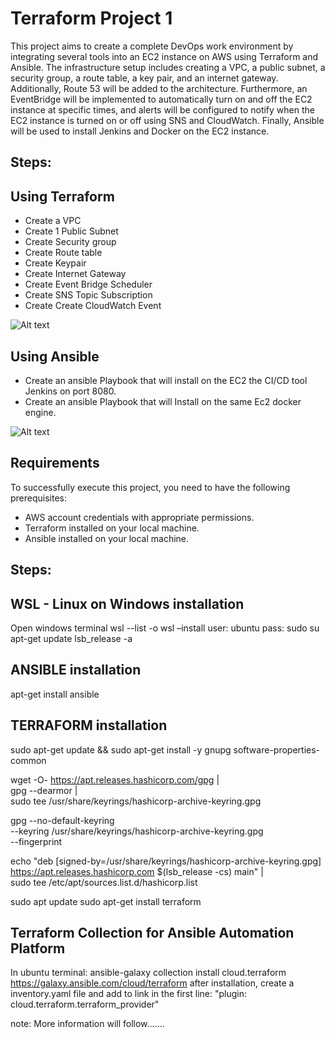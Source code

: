 # Terraform Project 1

This project aims to create a complete DevOps work environment by integrating several tools into an EC2 instance on AWS using Terraform and Ansible. The infrastructure setup includes creating a VPC, a public subnet, a security group, a route table, a key pair, and an internet gateway. Additionally, Route 53 will be added to the architecture. Furthermore, an EventBridge will be implemented to automatically turn on and off the EC2 instance at specific times, and alerts will be configured to notify when the EC2 instance is turned on or off using SNS and CloudWatch. Finally, Ansible will be used to install Jenkins and Docker on the EC2 instance.

## Steps:

## Using Terraform
- Create a VPC
- Create 1 Public Subnet
- Create Security group
- Create Route table
- Create Keypair
- Create Internet Gateway
- Create Event Bridge Scheduler
- Create SNS Topic Subscription
- Create Create CloudWatch Event

![Alt text](http://abraham.bylch.com/img/sns_topic_ec2_state.PNG "ansible")

## Using Ansible
- Create an ansible Playbook that will install on the EC2 the CI/CD tool Jenkins on port 8080.
- Create an ansible Playbook that will Install on the same Ec2 docker engine.

![Alt text](http://abraham.bylch.com/img/terraform_ansible_module.png "terraform")

## Requirements

To successfully execute this project, you need to have the following prerequisites:

- AWS account credentials with appropriate permissions.
- Terraform installed on your local machine.
- Ansible installed on your local machine.

## Steps:

## WSL - Linux on Windows installation
Open windows terminal
wsl --list -o
wsl –install
user: ubuntu
pass:
sudo su
apt-get update
lsb_release -a

## ANSIBLE installation
apt-get install ansible

## TERRAFORM installation
sudo apt-get update && sudo apt-get install -y gnupg software-properties-common

wget -O- https://apt.releases.hashicorp.com/gpg | \
gpg --dearmor | \
sudo tee /usr/share/keyrings/hashicorp-archive-keyring.gpg

gpg --no-default-keyring \
--keyring /usr/share/keyrings/hashicorp-archive-keyring.gpg \
--fingerprint

echo "deb [signed-by=/usr/share/keyrings/hashicorp-archive-keyring.gpg] \
https://apt.releases.hashicorp.com $(lsb_release -cs) main" | \
sudo tee /etc/apt/sources.list.d/hashicorp.list

sudo apt update
sudo apt-get install terraform


## Terraform Collection for Ansible Automation Platform
In ubuntu terminal:
ansible-galaxy collection install cloud.terraform
https://galaxy.ansible.com/cloud/terraform
after installation, create a inventory.yaml file and add to link in the first line: "plugin: cloud.terraform.terraform_provider"


note: More information will follow....... 
